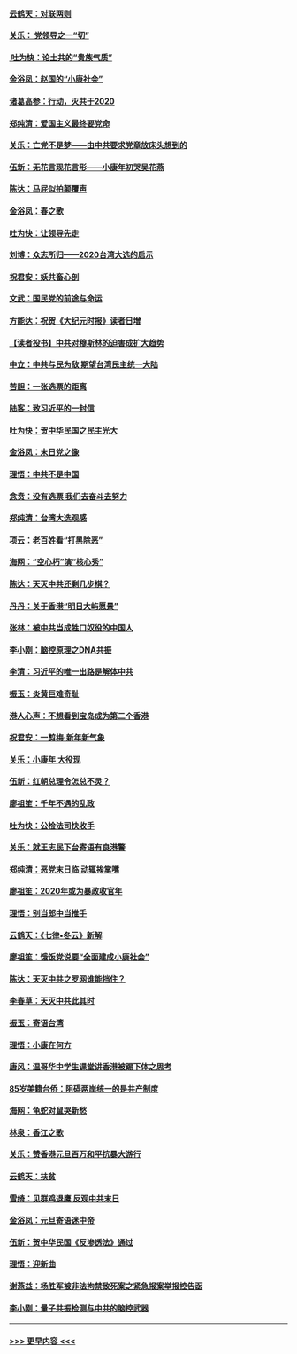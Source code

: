 #### [云鹤天：对联两则](../pages/nsc993/n11805957.md?t=01201233) 
#### [关乐： 党领导之一“切”](../pages/nsc993/n11804505.md?t=01201233) 
#### [ 吐为快：论土共的“贵族气质”](../pages/nsc993/n11804490.md?t=01201233) 
#### [金浴凤：赵国的“小康社会”](../pages/nsc993/n11804452.md?t=01201233) 
#### [诸葛高参：行动，灭共于2020](../pages/nsc993/n11804120.md?t=01201233) 
#### [郑纯清：爱国主义最终要党命](../pages/nsc993/n11802197.md?t=01201233) 
#### [关乐：亡党不是梦——由中共要求党章放床头想到的](../pages/nsc993/n11802156.md?t=01201233) 
#### [伍新：无花言现花言形——小康年初哭吴花燕](../pages/nsc993/n11800044.md?t=01201233) 
#### [陈达：马屁似拍颠覆声](../pages/nsc993/n11800010.md?t=01201233) 
#### [金浴凤：春之歌](../pages/nsc993/n11797687.md?t=01201233) 
#### [吐为快：让领导先走](../pages/nsc993/n11797512.md?t=01201233) 
#### [刘博：众志所归——2020台湾大选的启示](../pages/nsc993/n11796878.md?t=01201233) 
#### [祝君安：妖共畜心剖](../pages/nsc993/n11794273.md?t=01201233) 
#### [文武：国民党的前途与命运](../pages/nsc993/n11794198.md?t=01201233) 
#### [方能达：祝贺《大纪元时报》读者日增](../pages/nsc993/n11793807.md?t=01201233) 
#### [【读者投书】中共对穆斯林的迫害成扩大趋势](../pages/nsc993/n11791371.md?t=01201233) 
#### [中立：中共与民为敌 期望台湾民主统一大陆](../pages/nsc993/n11790392.md?t=01201233) 
#### [苦胆：一张选票的距离](../pages/nsc993/n11788914.md?t=01201233) 
#### [陆客：致习近平的一封信](../pages/nsc993/n11788867.md?t=01201233) 
#### [吐为快：贺中华民国之民主光大](../pages/nsc993/n11788618.md?t=01201233) 
#### [金浴凤：末日党之像](../pages/nsc993/n11787475.md?t=01201233) 
#### [理悟：中共不是中国](../pages/nsc993/n11787463.md?t=01201233) 
#### [念贲：没有选票  我们去奋斗去努力](../pages/nsc993/n11787398.md?t=01201233) 
#### [郑纯清：台湾大选观感](../pages/nsc993/n11786210.md?t=01201233) 
#### [项云：老百姓看“打黑除恶”](../pages/nsc993/n11785398.md?t=01201233) 
#### [海网：“空心朽”演“核心秀”](../pages/nsc993/n11783874.md?t=01201233) 
#### [陈达：天灭中共还剩几步棋？](../pages/nsc993/n11783719.md?t=01201233) 
#### [丹丹：关于香港“明日大屿愿景”](../pages/nsc993/n11783273.md?t=01201233) 
#### [张林：被中共当成牲口奴役的中国人](../pages/nsc993/n11782397.md?t=01201233) 
#### [李小刚：脑控原理之DNA共振](../pages/nsc993/n11780962.md?t=01201233) 
#### [李清：习近平的唯一出路是解体中共](../pages/nsc993/n11780866.md?t=01201233) 
#### [振玉：炎黄巨难奇耻](../pages/nsc993/n11779632.md?t=01201233) 
#### [港人心声：不想看到宝岛成为第二个香港](../pages/nsc993/n11778817.md?t=01201233) 
#### [祝君安：一剪梅‧新年新气象](../pages/nsc993/n11776340.md?t=01201233) 
#### [关乐：小康年 大役现](../pages/nsc993/n11774213.md?t=01201233) 
#### [伍新：红朝总理令怎总不灵？](../pages/nsc993/n11770813.md?t=01201233) 
#### [廖祖笙：千年不遇的乱政](../pages/nsc993/n11770373.md?t=01201233) 
#### [吐为快：公检法司快收手](../pages/nsc993/n11770359.md?t=01201233) 
#### [关乐：就王志民下台寄语有良港警](../pages/nsc993/n11769903.md?t=01201233) 
#### [郑纯清：恶党末日临 动辄挨掌嘴](../pages/nsc993/n11769356.md?t=01201233) 
#### [廖祖笙：2020年或为暴政收官年](../pages/nsc993/n11768216.md?t=01201233) 
#### [理悟：别当郎中当推手](../pages/nsc993/n11768243.md?t=01201233) 
#### [云鹤天：《七律▪冬云》新解](../pages/nsc993/n11768204.md?t=01201233) 
#### [廖祖笙：饿饭党说要“全面建成小康社会”](../pages/nsc993/n11767482.md?t=01201233) 
#### [陈达：天灭中共之罗网谁能挡住？](../pages/nsc993/n11767465.md?t=01201233) 
#### [李春草：天灭中共此其时](../pages/nsc993/n11767452.md?t=01201233) 
#### [振玉：寄语台湾](../pages/nsc993/n11767432.md?t=01201233) 
#### [理悟：小康在何方](../pages/nsc993/n11767394.md?t=01201233) 
#### [唐风：温哥华中学生课堂讲香港被踢下体之思考](../pages/nsc993/n11766848.md?t=01201233) 
#### [85岁美籍台侨：阻碍两岸统一的是共产制度](../pages/nsc993/n11765043.md?t=01201233) 
#### [海网：龟蛇对鼠哭新愁](../pages/nsc993/n11764895.md?t=01201233) 
#### [林泉：香江之歌](../pages/nsc993/n11764415.md?t=01201233) 
#### [关乐：赞香港元旦百万和平抗暴大游行](../pages/nsc993/n11764382.md?t=01201233) 
#### [云鹤天：扶贫](../pages/nsc993/n11764245.md?t=01201233) 
#### [雪绮：见群鸡退鹰  反观中共末日](../pages/nsc993/n11762112.md?t=01201233) 
#### [金浴凤：元旦寄语迷中帝](../pages/nsc993/n11761788.md?t=01201233) 
#### [伍新：贺中华民国《反渗透法》通过](../pages/nsc993/n11761994.md?t=01201233) 
#### [理悟：迎新曲](../pages/nsc993/n11761152.md?t=01201233) 
#### [谢燕益：杨胜军被非法拘禁致死案之紧急报案举报控告函](../pages/nsc993/n11756134.md?t=01201233) 
#### [李小刚：量子共振检测与中共的脑控武器](../pages/nsc993/n11754518.md?t=01201233) 

----
#### [ >>> 更早内容 <<< ](../indexes/nsc993-earlier.md)
